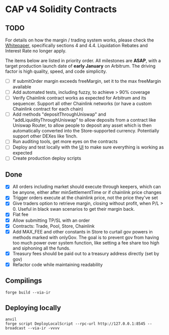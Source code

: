 # CAP v4 Solidity Contracts

## TODO

For details on how the margin / trading system works, please check the [Whitepaper](https://www.cap.finance/whitepaper.pdf), specifically sections 4 and 4.4. Liquidation Rebates and Interest Rate no longer apply.

The items below are listed in priority order. All milestones are **ASAP**, with a target production launch date of **early January** on Arbitrum. The driving factor is high quality, speed, and code simplicity.

- [ ] If submitOrder margin exceeds freeMargin, set it to the max freeMargin available
- [ ] Add automated tests, including fuzzy, to achieve > 90% coverage
- [ ] Verify Chainlink contract works as expected for Arbitrum and its sequencer. Support all other Chainlink networks (or have a custom Chainlink contract for each chain)
- [ ] Add methods "depositThroughUniswap" and "addLiquidityThroughUniswap" to allow deposits from a contract like Uniswap Router, to allow people to deposit any asset which is then automatically converted into the Store-supported currency. Potentially support other DEXes like 1inch.
- [ ] Run auditing tools, get more eyes on the contracts
- [ ] Deploy and test locally with the [UI](https://github.com/capofficial/ui) to make sure everything is working as expected
- [ ] Create production deploy scripts

## Done

- [x] All orders including market should execute through keepers, which can be anyone, either after minSettlementTime or if chainlink price changes
- [x] Trigger orders execute at the chainlink price, not the price they've set
- [x] Give traders option to retrieve margin, closing without profit, when P/L > 0. Useful in black swan scenarios to get their margin back.
- [x] Flat fee
- [x] Allow submitting TP/SL with an order
- [x] Contracts: Trade, Pool, Store, Chainlink
- [x] Add MAX_FEE and other constants in Store to curtail gov powers in methods marked with onlyGov. The goal is to prevent gov from having too much power over system function, like setting a fee share too high and siphoning all the funds.
- [x] Treasury fees should be paid out to a treasury address directly (set by gov)
- [x] Refactor code while maintaining readability

## Compilings

```
forge build --via-ir
```

## Deploying locally

```
anvil
forge script DeployLocalScript --rpc-url http://127.0.0.1:8545 --broadcast --via-ir -vvvv
```
